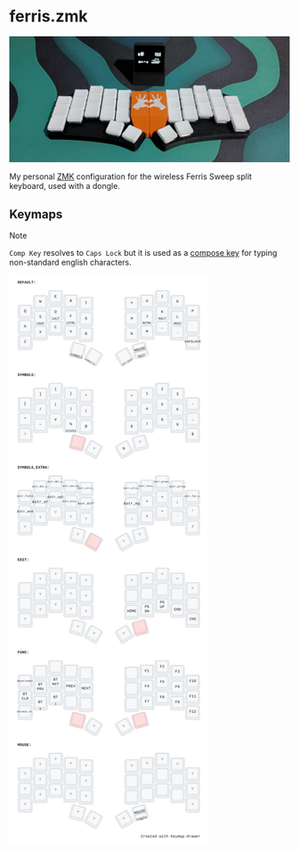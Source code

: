 # ferris.zmk

![preview](./images/ferris.jpg)

My personal [ZMK](https://zmk.dev/) configuration for the wireless Ferris Sweep split keyboard, used with a dongle.


## Keymaps

> [!NOTE]
> `Comp Key` resolves to `Caps Lock` but it is used as a [compose key](https://en.wikipedia.org/wiki/Compose_key) for typing non-standard english characters.

![Keymaps](./keymap-drawer/keymap.svg)
